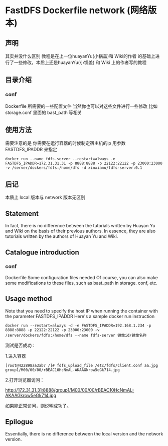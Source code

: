 # FastDFS Dockerfile network (网络版本)

## 声明
其实并没什么区别 教程是在上一位huayanYu(小锅盖)和 Wiki的作者 的基础上进行了一些修改，本质上还是huayanYu(小锅盖) 和 Wiki 上的作者写的教程


## 目录介绍
### conf 
Dockerfile 所需要的一些配置文件
当然你也可以对这些文件进行一些修改  比如 storage.conf 里面的 bast_path 等相关

## 使用方法
需要注意的是 你需要在运行容器的时候制定宿主机的ip 用参数 FASTDFS_IPADDR 来指定



```
docker run --name fdfs-server --restart=always -e FASTDFS_IPADDR=172.31.31.31 -p 8888:8888 -p 22122:22122 -p 23000:23000 -v /server/dockers/fdfs:/home/dfs -d xinxiamu/fdfs-server:0.1
```


## 后记
本质上 local 版本与  network 版本无区别




## Statement
In fact, there is no difference between the tutorials written by Huayan Yu and Wiki on the basis of their previous authors. In essence, they are also tutorials written by the authors of Huayan Yu and Wiki.

## Catalogue introduction
### conf 
Dockerfile Some configuration files needed
Of course, you can also make some modifications to these files, such as bast_path in storage. conf, etc.

## Usage method
Note that you need to specify the host IP when running the container with the parameter FASTDFS_IPADDR
Here's a sample docker run instruction
```
docker run --restart=always -d -e FASTDFS_IPADDR=192.168.1.234 -p 8888:8888 -p 22122:22122 -p 23000:23000 -v /server/dockers/fdfs:/home/dfs --name fdfs-server 镜像id/镜像名称
```

测试是否成功：

1.进入容器

    [root@422898aa3ab7 /]# fdfs_upload_file /etc/fdfs/client.conf aa.jpg
    group1/M00/00/00/rBEAC10HcNmAL-AKAAGkrow5eGk714.jpg

2.打开浏览器访问：

http://172.31.31.31:8888/group1/M00/00/00/rBEAC10HcNmAL-AKAAGkrow5eGk714.jpg

如果能正常访问，则说明成功了。


## Epilogue
Essentially, there is no difference between the local version and the network version.

